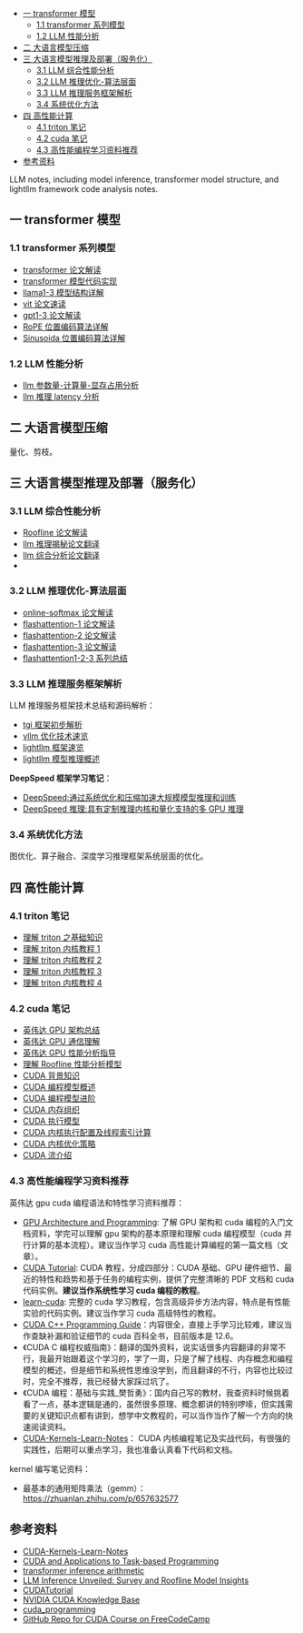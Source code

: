 - [一 transformer 模型](#一-transformer-模型)
  - [1.1 transformer 系列模型](#11-transformer-系列模型)
  - [1.2 LLM 性能分析](#12-llm-性能分析)
- [二 大语言模型压缩](#二-大语言模型压缩)
- [三 大语言模型推理及部署（服务化）](#三-大语言模型推理及部署服务化)
  - [3.1 LLM 综合性能分析](#31-llm-综合性能分析)
  - [3.2 LLM 推理优化-算法层面](#32-llm-推理优化-算法层面)
  - [3.3 LLM 推理服务框架解析](#33-llm-推理服务框架解析)
  - [3.4 系统优化方法](#34-系统优化方法)
- [四 高性能计算](#四-高性能计算)
  - [4.1 triton 笔记](#41-triton-笔记)
  - [4.2 cuda 笔记](#42-cuda-笔记)
  - [4.3 高性能编程学习资料推荐](#43-高性能编程学习资料推荐)
- [参考资料](#参考资料)

LLM notes, including model inference, transformer model structure, and lightllm framework code analysis notes.

## 一 transformer 模型

### 1.1 transformer 系列模型

- [transformer 论文解读](./1-transformer_model/transformer论文解读.md)
- [transformer 模型代码实现](./1-transformer_model/transformer模型结构详解及实现.md)
- [llama1-3 模型结构详解](./1-transformer_model/llama1-3模型结构详解.md)
- [vit 论文速读](./1-transformer_model/vit论文速读.md)
- [gpt1-3 论文解读](./1-transformer_model/gpt1-3论文解读.md)
- [RoPE 位置编码算法详解](./1-transformer_model/RoPE位置编码算法详解.md)
- [Sinusoida 位置编码算法详解](./1-transformer_model/Sinusoida位置编码详解.md)

### 1.2 LLM 性能分析

- [llm 参数量-计算量-显存占用分析](./1-transformer_model/llm参数量-计算量-显存占用分析.md)
- [llm 推理 latency 分析](1-transformer_model/llm推理latency分析.md)

## 二 大语言模型压缩

量化、剪枝。

## 三 大语言模型推理及部署（服务化）

### 3.1 LLM 综合性能分析

- [Roofline 论文解读](./3-llm_infer_deploy/Roofline论文解读.md)
- [llm 推理揭秘论文翻译](3-llm_infer_deploy/llm推理揭秘论文翻译.md)
- [llm 综合分析论文翻译](3-llm_infer_deploy/llm综合分析论文翻译.md)
-

### 3.2 LLM 推理优化-算法层面

- [online-softmax 论文解读](./3-llm_infer_deploy/fast_algorithm/online-softmax论文解读.md)
- [flashattention-1 论文解读](./3-llm_infer_deploy/fast_algorithm/flashattention-1论文解读.md)
- [flashattention-2 论文解读](./3-llm_infer_deploy/fast_algorithm/flashattention-2论文解读.md)
- [flashattention-3 论文解读](./3-llm_infer_deploy/fast_algorithm/flashattention-3论文解读.md)
- [flashattention1-2-3 系列总结](./3-llm_infer_deploy/fast_algorithm/flashattention1-2-3系列总结.md)

### 3.3 LLM 推理服务框架解析

LLM 推理服务框架技术总结和源码解析：

- [tgi 框架初步解析](./3-llm_infer_deploy/deepspeed_note/tgi框架解析.md)
- [vllm 优化技术速览](./3-llm_infer_deploy/lightllm_analysis/vllm优化技术速览.md)
- [lightllm 框架速览](./3-llm_infer_deploy/lightllm_analysis/lightllm框架速览.md)
- [lightllm 模型推理概述](./3-llm_infer_deploy/lightllm_analysis/lightllm模型推理概述.md)

**DeepSpeed 框架学习笔记**：

- [DeepSpeed:通过系统优化和压缩加速大规模模型推理和训练](./3-llm_infer_deploy/deepspeed_note/deepspeed-通过系统优化和压缩加速大规模模型推理和训练.md)
- [DeepSpeed 推理:具有定制推理内核和量化支持的多 GPU 推理](./3-llm_infer_deploy/deepspeed_note/deepspeed推理-具有定制推理内核和量化支持的多GPU推理.md)

### 3.4 系统优化方法

图优化、算子融合、深度学习推理框架系统层面的优化。

## 四 高性能计算

### 4.1 triton 笔记

- [理解 triton 之基础知识](./4-hpc_basic/理解triton之基础知识.md)
- [理解 triton 内核教程 1](./4-hpc_basic/理解triton内核教程1.md)
- [理解 triton 内核教程 2](./4-hpc_basic/理解triton内核教程2.md)
- [理解 triton 内核教程 3](./4-hpc_basic/理解triton内核教程3.md)
- [理解 triton 内核教程 4](./4-hpc_basic/理解triton内核教程4.md)

### 4.2 cuda 笔记

- [英伟达 GPU 架构总结](./4-hpc_basic/英伟达GPU架构总结.md)
- [英伟达 GPU 通信理解](./4-hpc_basic/英伟达GPU通信理解.md)
- [英伟达 GPU 性能分析指导](./4-hpc_basic/英伟达GPU性能分析指导.md)
- [理解 Roofline 性能分析模型](./4-hpc_basic/深入理解Roofline模型.md)
- [CUDA 背景知识](./4-hpc_basic/CUDA背景知识.md)
- [CUDA 编程模型概述](./4-hpc_basic/CUDA编程模型概述.md)
- [CUDA 编程模型进阶](./4-hpc_basic/CUDA编程模型进阶.md)
- [CUDA 内存组织](./4-hpc_basic/CUDA内存组织.md)
- [CUDA 执行模型](./4-hpc_basic/CUDA执行模型.md)
- [CUDA 内核执行配置及线程索引计算](./4-hpc_basic/CUDA内核执行配置及线程索引计算.md)
- [CUDA 内核优化策略](./4-hpc_basic/CUDA内核优化策略.md)
- [CUDA 流介绍](./4-hpc_basic/CUDA流介绍.md)

### 4.3 高性能编程学习资料推荐

英伟达 gpu cuda 编程语法和特性学习资料推荐：

- [GPU Architecture and Programming](https://homepages.laas.fr/adoncesc/FILS/GPU.pdf): 了解 GPU 架构和 cuda 编程的入门文档资料，学完可以理解 gpu 架构的基本原理和理解 cuda 编程模型（cuda 并行计算的基本流程）。建议当作学习 cuda 高性能计算编程的第一篇文档（文章）。
- [CUDA Tutorial](https://cuda-tutorial.github.io/): CUDA 教程，分成四部分：CUDA 基础、GPU 硬件细节、最近的特性和趋势和基于任务的编程实例，提供了完整清晰的 PDF 文档和 cuda 代码实例。**建议当作系统性学习 cuda 编程的教程**。
- [learn-cuda](https://github.com/rshipley160/learn-cuda?tab=readme-ov-file): 完整的 cuda 学习教程，包含高级异步方法内容，特点是有性能实验的代码实例。建议当作学习 cuda 高级特性的教程。
- [CUDA C++ Programming Guide](https://docs.nvidia.com/cuda/pdf/CUDA_C_Programming_Guide.pdf)：内容很全，直接上手学习比较难，建议当作查缺补漏和验证细节的 cuda 百科全书，目前版本是 12.6。
- 《CUDA C 编程权威指南》：翻译的国外资料，说实话很多内容翻译的非常不行，我最开始跟着这个学习的，学了一周，只是了解了线程、内存概念和编程模型的概述，但是细节和系统性思维没学到，而且翻译的不行，内容也比较过时，完全不推荐，我已经替大家踩过坑了。
- 《CUDA 编程：基础与实践\_樊哲勇》：国内自己写的教材，我查资料时候挑着看了一点，基本逻辑是通的，虽然很多原理、概念都讲的特别啰嗦，但实践需要的关键知识点都有讲到，想学中文教程的，可以当作当作了解一个方向的快速阅读资料。
- [CUDA-Kernels-Learn-Notes](https://github.com/DefTruth/CUDA-Learn-Notes/tree/main)： CUDA 内核编程笔记及实战代码，有很强的实践性，后期可以重点学习，我也准备认真看下代码和文档。

kernel 编写笔记资料：

- 最基本的通用矩阵乘法（gemm）：https://zhuanlan.zhihu.com/p/657632577

## 参考资料

- [CUDA-Kernels-Learn-Notes](https://github.com/DefTruth/CUDA-Learn-Notes/tree/main)
- [CUDA and Applications to Task-based Programming](https://cuda-tutorial.github.io/)
- [transformer inference arithmetic](https://kipp.ly/transformer-inference-arithmetic/)
- [LLM Inference Unveiled: Survey and Roofline Model Insights](https://arxiv.org/pdf/2402.16363)
- [CUDATutorial](https://github.com/RussWong/CUDATutorial/tree/main)
- [NVIDIA CUDA Knowledge Base](https://github.com/rshipley160/learn-cuda/wiki)
- [cuda_programming](https://github.com/CoffeeBeforeArch/cuda_programming/tree/master)
- [GitHub Repo for CUDA Course on FreeCodeCamp](https://github.com/Infatoshi/cuda-course/tree/master)

